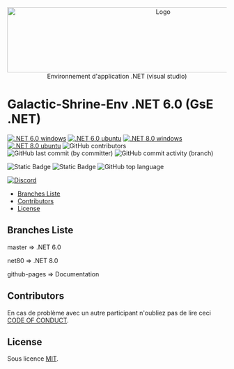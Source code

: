 
<center>
<img src="https://cdn.discordapp.com/attachments/511861227157192705/623915363494658077/1.3.1.png" alt="Logo" width="700" height="150" /><br/>
  Environnement d'application .NET (visual studio)
</center>

# Galactic-Shrine-Env .NET 6.0 (GsE .NET)


[![.NET 6.0 windows](https://github.com/Galactic-Shrine/Galactic-Shrine-Env-VS/actions/workflows/dotnet6.0_windows.yml/badge.svg?style=plastic)](https://github.com/Galactic-Shrine/Galactic-Shrine-Env-VS/actions/workflows/dotnet6.0_windows.yml)
[![.NET 6.0 ubuntu](https://github.com/Galactic-Shrine/Galactic-Shrine-Env-VS/actions/workflows/dotnet6.0_ubuntu.yml/badge.svg?style=plastic)](https://github.com/Galactic-Shrine/Galactic-Shrine-Env-VS/actions/workflows/dotnet6.0_ubuntu.yml)
[![.NET 8.0 windows](https://github.com/Galactic-Shrine/Galactic-Shrine-Env-VS/actions/workflows/dotnet8.0_windows.yml/badge.svg?style=plastic)](https://github.com/Galactic-Shrine/Galactic-Shrine-Env-VS/actions/workflows/dotnet8.0_windows.yml)
[![.NET 8.0 ubuntu](https://github.com/Galactic-Shrine/Galactic-Shrine-Env-VS/actions/workflows/dotnet8.0_ubuntu.yml/badge.svg?style=plastic)](https://github.com/Galactic-Shrine/Galactic-Shrine-Env-VS/actions/workflows/dotnet8.0_ubuntu.yml)
![GitHub contributors](https://img.shields.io/github/contributors/Galactic-Shrine/Galactic-Shrine-Env-VS?style=plastic&label=Contributors)
![GitHub last commit (by committer)](https://img.shields.io/github/last-commit/Galactic-Shrine/Galactic-Shrine-Env-VS?style=plastic&label=Last%20Commit)
![GitHub commit activity (branch)](https://img.shields.io/github/commit-activity/m/Galactic-Shrine/Galactic-Shrine-Env-VS/master?style=plastic&label=Commit%20Activity)

![Static Badge](https://img.shields.io/badge/Code-french-red?style=plastic)
![Static Badge](https://img.shields.io/badge/Lang-C%23-blue?style=plastic)
![GitHub top language](https://img.shields.io/github/languages/top/Galactic-Shrine/Galactic-Shrine-Env-VS?style=plastic)

<a href="https://discord.gg/aWDv3TUYdX">![Discord](https://img.shields.io/discord/288663731024691201?style=plastic&logo=discord&label=Discord&cacheSeconds=0&link=https%3A%2F%2Fdiscord.gg%2FaWDv3TUYdX)</a>

* [Branches Liste](#branches-liste)
* [Contributors](#contributors)
* [License](#license)
## Branches Liste

master => .NET 6.0

net80 => .NET 8.0

github-pages => Documentation


## Contributors
En cas de problème avec un autre participant n'oubliez pas de lire ceci [CODE OF CONDUCT](https://github.com/Galactic-Shrine/Galactic-Shrine-Env-VS/blob/master/CODE_OF_CONDUCT.md).

<!-- ALL-CONTRIBUTORS-LIST:START - Do not remove or modify this section -->
<!-- prettier-ignore-start -->
<!-- markdownlint-disable -->

<!-- markdownlint-restore -->
<!-- prettier-ignore-end -->

<!-- ALL-CONTRIBUTORS-LIST:END -->


## License

 Sous licence [MIT](https://opensource.org/licenses/MIT).
